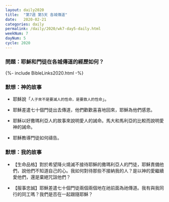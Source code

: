 ```yaml
---
layout: daily2020
title:  "第7週 第5天 各城傳道"
date:   2020-02-21
categories: daily
permalink: /daily/2020/wk7-day5-daily.html
weekNum: 7
dayNum: 5
cycle: 2020
---
```

### 問題：耶穌和門徒在各城傳道的經歷如何？

{%- include BibleLinks2020.html -%}

### 默想：神的故事 
+ 耶穌說「`人子來不是要滅人的性命，是要救人的性命`」。

+ 耶穌差遣七十個門徒出去傳道，他們歡歡喜喜地回來，耶穌為他們感恩。

+ 耶穌以好撒瑪利亞人的故事來說明愛人的誡命。馬大和馬利亞的比較而說明愛神的誡命。

+ 耶穌教導門徒如何禱告。

### 默想：我的故事
+ 【生命品格】對於希望降火燒滅不接待耶穌的撒瑪利亞人的門徒，耶穌責備他們，說他們不知道自己的心。我如何對待那些不接納我的人？是以神的愛繼續愛他們，還是棄絕咒詛他們？

+ 【服事忠誠】耶穌差遣七十個門徒兩個兩個地在祂前面為祂傳道。我有與我同行的同工嗎？我們是否在一起跟隨耶穌？
